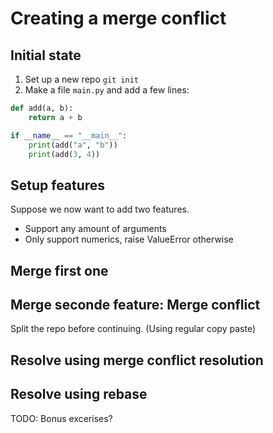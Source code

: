 
# Creating a merge conflict

## Initial state
1. Set up a new repo `git init`
2. Make a file `main.py` and add a few lines:

```python
def add(a, b):
    return a + b

if __name__ == "__main__":
    print(add("a", "b"))
    print(add(3, 4))
```

## Setup features
Suppose we now want to add two features. 
- Support any amount of arguments
- Only support numerics, raise ValueError otherwise



## Merge first  one


##  Merge seconde feature: Merge conflict

Split the repo before continuing. (Using regular copy paste)

## Resolve using merge conflict resolution

## Resolve using rebase


TODO: Bonus excerises?

